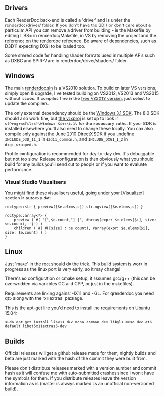 Drivers
--------------

Each RenderDoc back-end is called a 'driver' and is under the renderdoc/driver/ folder. If you don't have the SDK or don't care about a particular API you can remove a driver from building - in the Makefile by editing LIBS= in renderdoc/Makefile, in VS by removing the project and the reference on the renderdoc reference. Be aware of dependencies, such as D3D11 expecting DXGI to be loaded too.

Some shared code for handling shader formats used in multiple APIs such as DXBC and SPIR-V are in renderdoc/driver/shaders/ folder.


Windows
--------------

The main [renderdoc.sln](renderdoc.sln) is a VS2010 solution. To build on later VS versions, simply open & upgrade, I've tested building on VS2012, VS2013 and VS2015 without issues. It compiles fine in the [free VS2013 version](http://www.visualstudio.com/en-us/news/vs2013-community-vs.aspx), just select to update the compilers.

The only external dependency should be the [Windows 8.1 SDK](http://msdn.microsoft.com/en-us/windows/desktop/bg162891.aspx). The 8.0 SDK should also work fine, but [the vcxproj](renderdoc/renderdoc.vcxproj) is set up to look in `$(ProgramFiles)\Windows Kits\8.1\` for the necessary paths. If your SDK is installed elsewhere you'll also need to change these locally. You can also compile only against the June 2010 DirectX SDK if you undefine `INCLUDE_D3D_11_1` in `d3d11_common.h`, and `INCLUDE_DXGI_1_2` in `dxgi_wrapped.h`.

Profile configuration is recommended for day-to-day dev. It's debuggable but not too slow. Release configuration is then obviously what you should build for any builds you'll send out to people or if you want to evaluate performance.

### Visual Studio Visualisers ###

You might find these visualisers useful, going under your [Visualizer] section in autoexp.dat:

    rdctype::str { preview([$e.elems,s]) stringview([$e.elems,s]) }

    rdctype::array<*> {
        preview ( #( "[",$e.count,"] {", #array(expr: $e.elems[$i], size: $e.count), "}") )
        children ( #( #([size] : $e.count), #array(expr: $e.elems[$i], size: $e.count) ) )
    }

Linux
--------------

Just 'make' in the root should do the trick. This build system is work in progress as the linux port is very early, so it may change!

There's no configuration or cmake setup, it assumes gcc/g++ (this can be overwridden via variables CC and CPP, or just in the makefiles).

Requirements are linking against -lX11 and -lGL. For qrenderdoc you need qt5 along with the 'x11extras' package.

This is the apt-get line you'd need to install the requirements on Ubuntu 15.04:

```
sudo apt-get install libx11-dev mesa-common-dev libgl1-mesa-dev qt5-default libqt5x11extras5-dev
```

Builds
--------------

Official releases will get a github release made for them, nightly builds and beta are just marked with the hash of the commit they were built from.

Please don't distribute releases marked with a version number and commit hash as it will confuse me with auto-submitted crashes since I won't have the symbols for them. If you distribute releases leave the version information as is (master is always marked as an unofficial non-versioned build).


